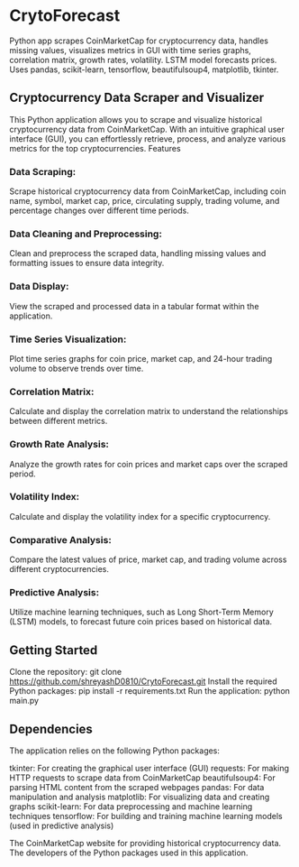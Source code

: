 # CrytoForecast
 Python app scrapes CoinMarketCap for cryptocurrency data, handles missing values, visualizes metrics in GUI with time series graphs, correlation matrix, growth rates, volatility. LSTM model forecasts prices. Uses pandas, scikit-learn, tensorflow, beautifulsoup4, matplotlib, tkinter.

## Cryptocurrency Data Scraper and Visualizer
This Python application allows you to scrape and visualize historical cryptocurrency data from CoinMarketCap. With an intuitive graphical user interface (GUI), you can effortlessly retrieve, process, and analyze various metrics for the top cryptocurrencies.
Features

### Data Scraping:
Scrape historical cryptocurrency data from CoinMarketCap, including coin name, symbol, market cap, price, circulating supply, trading volume, and percentage changes over different time periods.
### Data Cleaning and Preprocessing:
Clean and preprocess the scraped data, handling missing values and formatting issues to ensure data integrity.
### Data Display: 
View the scraped and processed data in a tabular format within the application.
### Time Series Visualization: 
Plot time series graphs for coin price, market cap, and 24-hour trading volume to observe trends over time.
### Correlation Matrix: 
Calculate and display the correlation matrix to understand the relationships between different metrics.
### Growth Rate Analysis: 
Analyze the growth rates for coin prices and market caps over the scraped period.
### Volatility Index: 
Calculate and display the volatility index for a specific cryptocurrency.
### Comparative Analysis: 
Compare the latest values of price, market cap, and trading volume across different cryptocurrencies.
### Predictive Analysis: 
Utilize machine learning techniques, such as Long Short-Term Memory (LSTM) models, to forecast future coin prices based on historical data.

## Getting Started

Clone the repository: git clone https://github.com/shreyashD0810/CrytoForecast.git
Install the required Python packages: pip install -r requirements.txt
Run the application: python main.py

## Dependencies
The application relies on the following Python packages:

tkinter: For creating the graphical user interface (GUI)
requests: For making HTTP requests to scrape data from CoinMarketCap
beautifulsoup4: For parsing HTML content from the scraped webpages
pandas: For data manipulation and analysis
matplotlib: For visualizing data and creating graphs
scikit-learn: For data preprocessing and machine learning techniques
tensorflow: For building and training machine learning models (used in predictive analysis)

The CoinMarketCap website for providing historical cryptocurrency data.
The developers of the Python packages used in this application.

